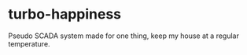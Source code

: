 turbo-happiness
===============

Pseudo SCADA system made for one thing, keep my house at a regular temperature.
